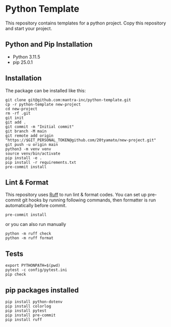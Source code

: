 # Python Template

This repository contains templates for a python project. Copy this repository and start your project.

## Python and Pip Installation

- Python 3.11.5
- pip 25.0.1

## Installation

The package can be installed like this:

```shell
git clone git@github.com:mantra-inc/python-template.git
cp -r python-template new-project
cd new-project
rm -rf .git
git init
git add .
git commit -m "Initial commit"
git branch -M main
git remote add origin "https://$GIT_PERSONAL_TOKEN@github.com/20tyamato/new-project.git"
git push -u origin main
python3 -m venv venv
source venv/bin/activate
pip install -e .
pip install -r requirements.txt
pre-commit install
```

## Lint & Format

This repository uses [Ruff](https://github.com/astral-sh/ruff) to run lint & format codes.
You can set up pre-commit git hooks by running following commands, then formatter is run automatically before commit.

```console
pre-commit install
```

or you can also run manually

```console
python -m ruff check
python -m ruff format
```

## Tests

```console
export PYTHONPATH=$(pwd)
pytest -c config/pytest.ini
pip check
```

## pip packages installed

```console
pip install python-dotenv
pip install colorlog
pip install pytest
pip install pre-commit
pip install ruff
```
